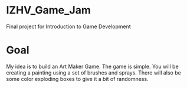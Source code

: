 # IZHV_Game_Jam
Final project for Introduction to Game Development 

# Goal 
My idea is to build an Art Maker Game.
The game is simple. You will be creating a painting using a set of brushes and sprays.
There will also be some color exploding boxes to give it a bit of randomness.
